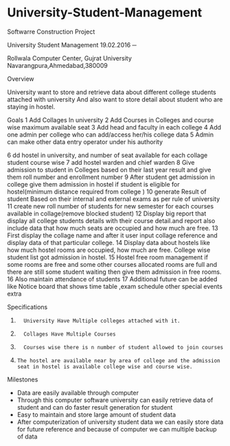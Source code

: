 # University-Student-Management
Softwarre Construction Project
 

University Student Management
19.02.2016
─

Rollwala Computer Center,
Gujrat University
Navarangpura,Ahmedabad,380009


Overview

University want to store and retrieve data about different college students attached with university  And also want to store detail about student who are staying in hostel.

Goals
1 Add Collages In university
2 Add Courses in Colleges and course wise maximum available seat
3 Add head and faculty in each college
4 Add one admin per college who can add/access her/his college data
5 Admin can make other data entry  operator under his authority

6 dd hostel in university, and number of seat available for each collage student course wise
7 add hostel warden and chief warden
8 Give admission to student in Colleges based on their last year result and give them roll number and enrollment number
9 After student get admission in college give them admission in hostel if student is eligible for hostel(minimum distance required from college )
10 generate Result of student Based on their internal and external exams as per rule of university
11 create new roll number of students for new semester for each courses available in collage(remove blocked student)
12 Display big report that display all college students details with their course detail.and report also include data that how much seats are occupied and how much are free.
13 First display the collage name and after it user input collage reference and display data of that particular college.
14 Display data about hostels like how much hostel rooms are occupied, how much are free. College wise student list got admission in hostel.
15 Hostel free room management if some rooms are free and some other courses allocated rooms are full and there are still some student waiting then give them admission in free rooms.
16 Also maintain attendance of students
17 Additional future can be added like Notice board that shows time table ,exam schedule other special events extra

Specifications
1.       University Have Multiple colleges attached with it.
2.       Collages Have Multiple Courses
3.       Courses wise there is n number of student allowed to join courses
4.     The hostel are available near by area of college and the admission seat in hostel is available college wise and course wise.

Milestones
- Data are easily available through computer
- Through this computer software university can easily retrieve data of student and can do faster result generation for student
- Easy to maintain and store large amount of student data 
- After computerization of university student data we can easily store data for future reference and because of computer we can multiple backup of data
